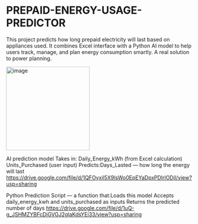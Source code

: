 # PREPAID-ENERGY-USAGE-PREDICTOR
This project predicts how long prepaid electricity will last based on appliances used. It combines Excel interface with a Python AI model to help users track, manage, and plan energy consumption smartly. A real solution to power planning.

<img width="225" height="225" alt="image" src="https://github.com/user-attachments/assets/fb79947f-d076-4d28-bf99-a514ff677066" />

AI prediction model 
Takes in:
Daily_Energy_kWh (from Excel calculation)
Units_Purchased (user input)
Predicts:Days_Lasted — how long the energy will last
https://drive.google.com/file/d/1QFOyxil5X9lsWo0EpEYaDpxPDlrlODil/view?usp=sharing



Python Prediction Script — a function that:Loads this model
Accepts daily_energy_kwh and units_purchased as inputs
Returns the predicted number of days
https://drive.google.com/file/d/1uQ-g_JSHMZYBFcDiGVGJ2glaKdsYEi33/view?usp=sharing

